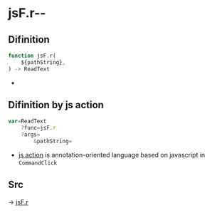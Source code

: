 # jsF.r--

## Difinition

```js.js
function jsF.r(
	${pathString},
) -> ReadText
```

- 


## Difinition by js action

```js.js
var=ReadText
	?func=jsF.r
	?args=
		&pathString=
```

- [js action](#) is annotation-oriented language based on javascript in `CommandClick`



## Src

-> [jsF.r](https://github.com/puutaro/CommandClick/blob/master/app/src/main/java/com/puutaro/commandclick/fragment_lib/terminal_fragment/js_interface/file/JsF.kt#L12)


